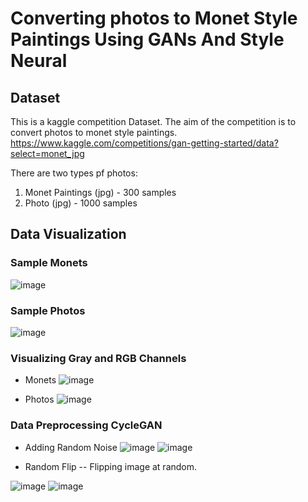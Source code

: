 # Converting photos to Monet Style Paintings Using GANs And Style Neural


## Dataset

This is a kaggle competition Dataset. The aim of the competition is to convert photos to monet style paintings. 
https://www.kaggle.com/competitions/gan-getting-started/data?select=monet_jpg

There are two types pf photos:

1. Monet Paintings (jpg) - 300 samples
2. Photo (jpg) - 1000 samples

## Data Visualization

### Sample Monets
![image](https://user-images.githubusercontent.com/83595196/226116470-1a12dd3c-f74e-4756-ad8b-9bce395968aa.png)

### Sample Photos
![image](https://user-images.githubusercontent.com/83595196/226116557-4ec98383-db18-4e0d-8535-823683f6fa31.png)

### Visualizing Gray and RGB Channels
- Monets
![image](https://user-images.githubusercontent.com/83595196/226116591-0dc61e00-cabc-4d55-8f9f-27bf26b19208.png)

- Photos
![image](https://user-images.githubusercontent.com/83595196/226116620-7fdf25f8-4694-4ef4-87d9-1358fe0452f3.png)

### Data Preprocessing CycleGAN

- Adding Random Noise
![image](https://user-images.githubusercontent.com/83595196/226116676-13b0d8eb-99b8-4b3a-aab7-e305dba669c6.png)
![image](https://user-images.githubusercontent.com/83595196/226116688-40c4a2ee-f86a-498a-9fed-b0105ba5317e.png)

- Random Flip
-- Flipping image at random.

![image](https://user-images.githubusercontent.com/83595196/226117008-ed535b2a-9f56-455b-b749-5257e7abff62.png)
![image](https://user-images.githubusercontent.com/83595196/226117017-ec629139-c2b3-495c-8c81-d4aac3345e53.png)




